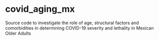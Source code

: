 # covid_aging_mx

Source code to investigate the role of age, structural factors and comorbidities in determining COVID-19 severity and lethality in Mexican Older Adults
